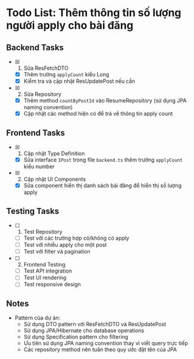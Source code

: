 # Todo List: Thêm thông tin số lượng người apply cho bài đăng

## Backend Tasks

- [x] 1. Sửa ResFetchDTO

  - [x] Thêm trường `applyCount` kiểu Long
  - [x] Kiểm tra và cập nhật ResUpdatePost nếu cần

- [x] 2. Sửa Repository

  - [x] Thêm method `countByPostId` vào ResumeRepository (sử dụng JPA naming convention)
  - [x] Cập nhật các method hiện có để trả về thông tin apply count

## Frontend Tasks

- [x] 1. Cập nhật Type Definition

  - [x] Sửa interface `IPost` trong file `backend.ts` thêm trường `applyCount` kiểu number

- [x] 2. Cập nhật UI Components

  - [x] Sửa component hiển thị danh sách bài đăng để hiển thị số lượng apply

## Testing Tasks

- [ ] 1. Test Repository

  - [ ] Test với các trường hợp có/không có apply
  - [ ] Test với nhiều apply cho một post
  - [ ] Test với filter và pagination

- [ ] 2. Frontend Testing
  - [ ] Test API integration
  - [ ] Test UI rendering
  - [ ] Test responsive design

## Notes

- Pattern của dự án:
  - Sử dụng DTO pattern với ResFetchDTO và ResUpdatePost
  - Sử dụng JPA/Hibernate cho database operations
  - Sử dụng Specification pattern cho filtering
  - Ưu tiên sử dụng JPA naming convention thay vì viết query trực tiếp
  - Các repository method nên tuân theo quy ước đặt tên của JPA
